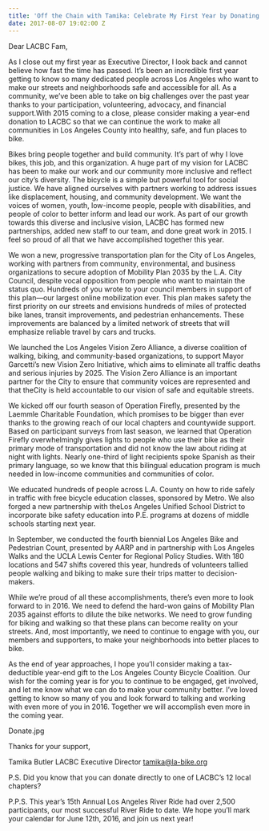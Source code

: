 ```yaml
---
title: 'Off the Chain with Tamika: Celebrate My First Year by Donating to LACBC Today'
date: 2017-08-07 19:02:00 Z
---
```


Dear LACBC Fam,

As I close out my first year as Executive Director, I look back and cannot believe how fast the time has passed. It’s been an incredible first year getting to know so many dedicated people across Los Angeles who want to make our streets and neighborhoods safe and accessible for all. As a community, we’ve been able to take on big challenges over the past year thanks to your participation, volunteering, advocacy, and financial support.With 2015 coming to a close, please consider making a year-end donation to LACBC so that we can continue the work to make all communities in Los Angeles County into healthy, safe, and fun places to bike.

Bikes bring people together and build community. It’s part of why I love bikes, this job, and this organization. A huge part of my vision for LACBC has been to make our work and our community more inclusive and reflect our city’s diversity. The bicycle is a simple but powerful tool for social justice. We have aligned ourselves with partners working to address issues like displacement, housing, and community development. We want the voices of women, youth, low-income people, people with disabilities, and people of color to better inform and lead our work. As part of our growth towards this diverse and inclusive vision, LACBC has formed new partnerships, added new staff to our team, and done great work in 2015. I feel so proud of all that we have accomplished together this year.

We won a new, progressive transportation plan for the City of Los Angeles, working with partners from community, environmental, and business organizations to secure adoption of Mobility Plan 2035 by the L.A. City Council, despite vocal opposition from people who want to maintain the status quo. Hundreds of you wrote to your council members in support of this plan—our largest online mobilization ever. This plan makes safety the first priority on our streets and envisions hundreds of miles of protected bike lanes, transit improvements, and pedestrian enhancements. These improvements are balanced by a limited network of streets that will emphasize reliable travel by cars and trucks.

We launched the Los Angeles Vision Zero Alliance, a diverse coalition of walking, biking, and community-based organizations, to support Mayor Garcetti’s new Vision Zero Initiative, which aims to eliminate all traffic deaths and serious injuries by 2025. The Vision Zero Alliance is an important partner for the City to ensure that community voices are represented and that theCity is held accountable to our vision of safe and equitable streets.

We kicked off our fourth season of Operation Firefly, presented by the Laemmle Charitable Foundation, which promises to be bigger than ever thanks to the growing reach of our local chapters and countywide support. Based on participant surveys from last season, we learned that Operation Firefly overwhelmingly gives lights to people who use their bike as their primary mode of transportation and did not know the law about riding at night with lights. Nearly one-third of light recipients spoke Spanish as their primary language, so we know that this bilingual education program is much needed in low-income communities and communities of color.

We educated hundreds of people across L.A. County on how to ride safely in traffic with free bicycle education classes, sponsored by Metro. We also forged a new partnership with theLos Angeles Unified School District to incorporate bike safety education into P.E. programs at dozens of middle schools starting next year.

In September, we conducted the fourth biennial Los Angeles Bike and Pedestrian Count, presented by AARP and in partnership with Los Angeles Walks and the UCLA Lewis Center for Regional Policy Studies. With 180 locations and 547 shifts covered this year, hundreds of volunteers tallied people walking and biking to make sure their trips matter to decision-makers.

While we’re proud of all these accomplishments, there’s even more to look forward to in 2016. We need to defend the hard-won gains of Mobility Plan 2035 against efforts to dilute the bike networks. We need to grow funding for biking and walking so that these plans can become reality on your streets. And, most importantly, we need to continue to engage with you, our members and supporters, to make your neighborhoods into better places to bike.

As the end of year approaches, I hope you’ll consider making a tax-deductible year-end gift to the Los Angeles County Bicycle Coalition. Our wish for the coming year is for you to continue to be engaged, get involved, and let me know what we can do to make your community better. I’ve loved getting to know so many of you and look forward to talking and working with even more of you in 2016. Together we will accomplish even more in the coming year.

Donate.jpg

Thanks for your support,

 

Tamika Butler
LACBC Executive Director
tamika@la-bike.org


P.S. Did you know that you can donate directly to one of LACBC’s 12 local chapters?

P.P.S. This year’s 15th Annual Los Angeles River Ride had over 2,500 participants, our most successful River Ride to date. We hope you’ll mark your calendar for June 12th, 2016, and join us next year!

